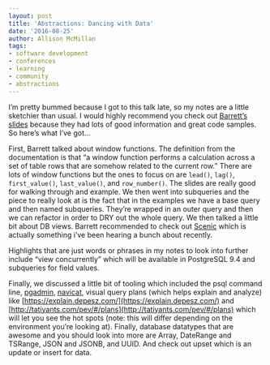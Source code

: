 ```yaml
---
layout: post
title: 'Abstractions: Dancing with Data'
date: '2016-08-25'
author: Allison McMillan
tags:
- software development
- conferences
- learning
- community
- abstractions
---
```


I’m pretty bummed because I got to this talk late, so my notes are a little sketchier than usual. I would highly recommend you check out [Barrett’s slides](https://speakerdeck.com/barrettclark/making-data-dance-abstractions) because they had lots of good information and great code samples. So here’s what I’ve got…

First, Barrett talked about window functions. The definition from the documentation is that “a window function performs a calculation across a set of table rows that are somehow related to the current row.” There are lots of window functions but the ones to focus on are ```lead()```, ```lag()```, ```first_value()```, ```last_value()```, and ```row_number()```. The slides are really good for walking through and example. We then went into subqueries and the piece to really look at is the fact that in the examples we have a base query and then named subqueries. They’re wrapped in an outer query and then we can refactor in order to DRY out the whole query. We then talked  a little bit about DB views. Barrett recommended to check out [Scenic](https://github.com/thoughtbot/scenic) which is actually something i’ve been hearing a bunch about recently.

Highlights that are just words or phrases in my notes to look into further include “view concurrently” which will be available in PostgreSQL 9.4 and subqueries for field values.

Finally, we discussed a little bit of tooling which included the psql command line, [pgadmin](https://www.postgresql.org/ftp/pgadmin3/), [navicat](https://www.navicat.com/), visual query plans (which helps explain and analyze) like [https://explain.depesz.com/](https://explain.depesz.com/) and [http://tatiyants.com/pev/#/plans](http://tatiyants.com/pev/#/plans) which will let you see the hot spots (note: this will differ depending on the environment you’re looking at). Finally, database datatypes that are awesome and you should look into more are Array, DateRange and TSRange, JSON and JSONB, and UUID. And check out upset which is an update or insert for data.
